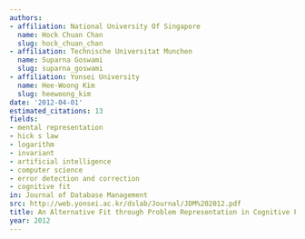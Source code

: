 ```yaml
---
authors:
- affiliation: National University Of Singapore
  name: Hock Chuan Chan
  slug: hock_chuan_chan
- affiliation: Technische Universitat Munchen
  name: Suparna Goswami
  slug: suparna_goswami
- affiliation: Yonsei University
  name: Hee-Woong Kim
  slug: heewoong_kim
date: '2012-04-01'
estimated_citations: 13
fields:
- mental representation
- hick s law
- logarithm
- invariant
- artificial intelligence
- computer science
- error detection and correction
- cognitive fit
in: Journal of Database Management
src: http://web.yonsei.ac.kr/dslab/Journal/JDM%202012.pdf
title: An Alternative Fit through Problem Representation in Cognitive Fit Theory
year: 2012
---
```

